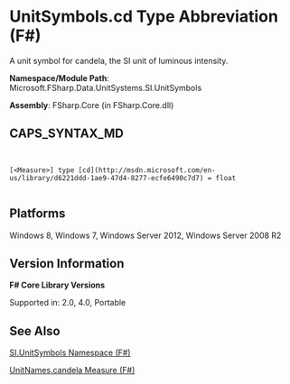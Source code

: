 # UnitSymbols.cd Type Abbreviation (F#)

A unit symbol for candela, the SI unit of luminous intensity.

**Namespace/Module Path**: Microsoft.FSharp.Data.UnitSystems.SI.UnitSymbols

**Assembly**: FSharp.Core (in FSharp.Core.dll)


## CAPS_SYNTAX_MD



```


[<Measure>] type [cd](http://msdn.microsoft.com/en-us/library/d6221ddd-1ae9-47d4-8277-ecfe6490c7d7) = float


```



## Platforms
Windows 8, Windows 7, Windows Server 2012, Windows Server 2008 R2


## Version Information
**F# Core Library Versions**

Supported in: 2.0, 4.0, Portable




## See Also
[SI.UnitSymbols Namespace &#40;F&#35;&#41;](SI.UnitSymbols+Namespace+%28F%23%29.md)

[UnitNames.candela Measure &#40;F&#35;&#41;](UnitNames.candela+Measure+%28F%23%29.md)

